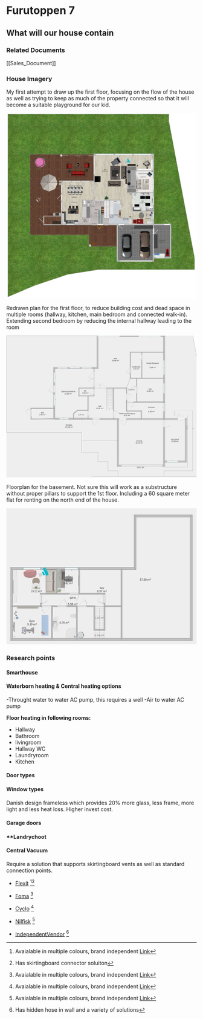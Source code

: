 # Furutoppen 7

## What will our house contain

### Related Documents
[[Sales_Document]] 


### House Imagery

My first attempt to draw up the first floor, focusing on the flow of the house as well as trying to keep as much of the property connected so that it will become a suitable playground for our kid.

![Floorplan 1st floor|250](https://github.com/Killeck/7/blob/master/images/floor1house1.JPG)

Redrawn plan for the first floor, to reduce building cost and dead space in multiple rooms (hallway, kitchen, main bedroom and connected walk-in). Extending second bedroom by reducing the internal hallway leading to the room

![Draft basement floorplan|250](https://github.com/Killeck/7/blob/master/images/floorplan1house2.JPG)

Floorplan for the basement. Not sure this will work as a substructure without proper pillars to support the 1st floor. Including a 60 square meter flat for renting on the north end of the house.

![Draft basement floorplan|250](https://github.com/Killeck/7/blob/master/images/floorplan0house1.JPG)



### Research points

#### **Smarthouse**

#### **Waterborn heating & Central heating options**
-Throught water to water AC pump, this requires a well
-Air to water AC pump

**Floor heating in following rooms:**
- Hallway
- Bathroom
- livingroom
- Hallway WC
- Laundryroom
- Kitchen

#### **Door types**

#### **Window types**
Danish design frameless which provides 20% more glass, less frame, more light and less heat loss. Higher invest cost.

#### **Garage doors**

#### **Landrychoot

#### **Central Vacuum**
Require a solution that supports skirtingboard vents as well as standard connection points.

- [Flexit](https://www.flexit.no/produkter/sentralstovsuger/) [^1][^2]
- [Foma](https://foma.no/) [^1]
- [Cyclo](http://www.cyclovac.no/cyclo-vac.html) [^1]
- [Nilfisk](https://www.nilfisk.com/nb-no/) [^1]

- [IndependentVendor](https://www.sentralstovsugersenteret.no/?gclid=CjwKCAjw4c-ZBhAEEiwAZ105RVxODhrpCNr1ZIkDqLT273lzxcDMRUZ_OnSQz8gLRerTPp7yCGWZchoCxpcQAvD_BwE) [^3]


[^1]: Avaialable in multiple colours, brand independent [Link](https://sentralstovsugersenteret.no/butikk/produkter/sugekontakter/vacpan-feieluke)
[^2]: Has skirtingboard connector soluiton
[^3]: Has hidden hose in wall and a variety of solutions

